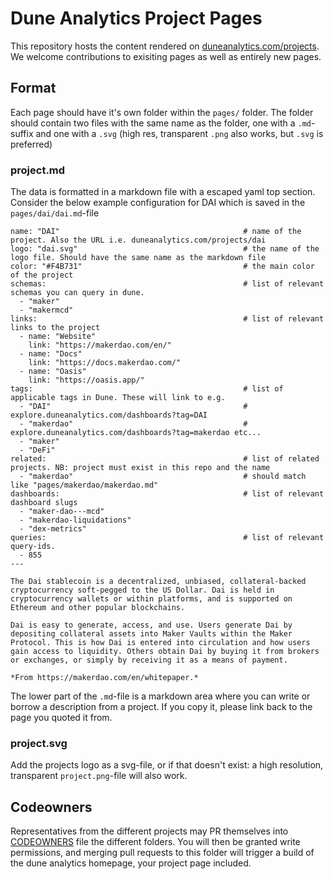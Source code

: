 # Dune Analytics Project Pages
This repository hosts the content rendered on [duneanalytics.com/projects](https://duneanalytics.com/projects). We welcome contributions to exisiting pages as well as entirely new pages.


## Format
Each page should have it's own folder within the `pages/` folder. The folder should contain two files with the same name as the folder, one with a `.md`-suffix and one with a `.svg` (high res, transparent `.png` also works, but `.svg` is preferred)
### project.md
The data is formatted in a markdown file with a escaped yaml top section. Consider the below example configuration for DAI which is saved in the `pages/dai/dai.md`-file

```
name: "DAI"                                         # name of the project. Also the URL i.e. duneanalytics.com/projects/dai
logo: "dai.svg"                                     # the name of the logo file. Should have the same name as the markdown file 
color: "#F4B731"                                    # the main color of the project
schemas:                                            # list of relevant schemas you can query in dune.
  - "maker"
  - "makermcd"
links:                                              # list of relevant links to the project
  - name: "Website"
    link: "https://makerdao.com/en/"
  - name: "Docs"
    link: "https://docs.makerdao.com/"
  - name: "Oasis"
    link: "https://oasis.app/"
tags:                                               # list of applicable tags in Dune. These will link to e.g.
  - "DAI"                                           # explore.duneanalytics.com/dashboards?tag=DAI
  - "makerdao"                                      # explore.duneanalytics.com/dashboards?tag=makerdao etc...
  - "maker"
  - "DeFi"
related:                                            # list of related projects. NB: project must exist in this repo and the name
  - "makerdao"                                      # should match like "pages/makerdao/makerdao.md"
dashboards:                                         # list of relevant dashboard slugs
  - "maker-dao---mcd"
  - "makerdao-liquidations"
  - "dex-metrics"
queries:                                            # list of relevant query-ids.
  - 855
---

The Dai stablecoin is a decentralized, unbiased, collateral-backed cryptocurrency soft-pegged to the US Dollar. Dai is held in cryptocurrency wallets or within platforms, and is supported on Ethereum and other popular blockchains.

Dai is easy to generate, access, and use. Users generate Dai by depositing collateral assets into Maker Vaults within the Maker Protocol. This is how Dai is entered into circulation and how users gain access to liquidity. Others obtain Dai by buying it from brokers or exchanges, or simply by receiving it as a means of payment.

*From https://makerdao.com/en/whitepaper.*

```
The lower part of the `.md`-file is a markdown area where you can write or borrow a description from a project. If you copy it, please link back to the page you quoted it from.

### project.svg
Add the projects logo as a svg-file, or if that doesn't exist: a high resolution, transparent `project.png`-file will also work.


## Codeowners
Representatives from the different projects may PR themselves into [CODEOWNERS](https://docs.github.com/en/github/creating-cloning-and-archiving-repositories/about-code-owners) file the different folders. You will then be granted write permissions, and merging pull requests to this folder will trigger a build of the dune analytics homepage, your project page included.
